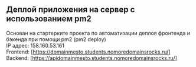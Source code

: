 ## Деплой приложения на сервер с использованием pm2<br/>
Основан на стартерките проекта по автоматизации деплоя фронтенда и бэкенда при помощи pm2 (pm2 deploy)<br/>
IP адрес: 158.160.53.161<br/>
Frontend: [https://domainmesto.students.nomoredomainsrocks.ru/]<br/>
Backend: [https://apidomainmesto.students.nomoredomainsrocks.ru/]


